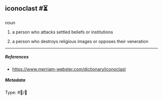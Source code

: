 ## iconoclast #⏳ 

_noun_

1. a person who attacks settled beliefs or institutions

2. a person who destroys religious images or opposes their veneration

___

##### References 

- https://www.merriam-webster.com/dictionary/iconoclast

##### Metadata

Type: #💬/💬 
